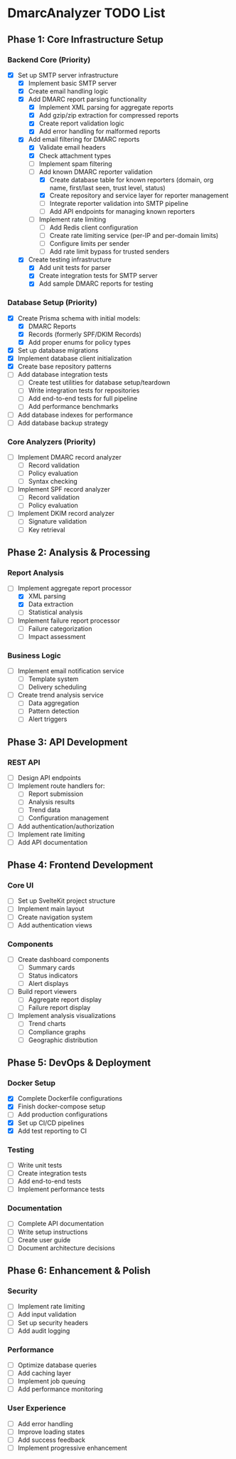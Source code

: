 # DmarcAnalyzer TODO List

## Phase 1: Core Infrastructure Setup

### Backend Core (Priority)
- [x] Set up SMTP server infrastructure
  - [x] Implement basic SMTP server
  - [x] Create email handling logic
  - [x] Add DMARC report parsing functionality
    - [x] Implement XML parsing for aggregate reports
    - [x] Add gzip/zip extraction for compressed reports
    - [x] Create report validation logic
    - [x] Add error handling for malformed reports
  - [x] Add email filtering for DMARC reports
    - [x] Validate email headers
    - [x] Check attachment types
    - [ ] Implement spam filtering
    - [ ] Add known DMARC reporter validation
      - [x] Create database table for known reporters (domain, org name, first/last seen, trust level, status)
      - [x] Create repository and service layer for reporter management
      - [ ] Integrate reporter validation into SMTP pipeline
      - [ ] Add API endpoints for managing known reporters
    - [ ] Implement rate limiting
      - [ ] Add Redis client configuration
      - [ ] Create rate limiting service (per-IP and per-domain limits)
      - [ ] Configure limits per sender
      - [ ] Add rate limit bypass for trusted senders
  - [x] Create testing infrastructure
    - [x] Add unit tests for parser
    - [x] Create integration tests for SMTP server
    - [x] Add sample DMARC reports for testing

### Database Setup (Priority)
- [x] Create Prisma schema with initial models:
  - [x] DMARC Reports
  - [x] Records (formerly SPF/DKIM Records)
  - [x] Add proper enums for policy types
- [x] Set up database migrations
- [x] Implement database client initialization
- [x] Create base repository patterns
- [ ] Add database integration tests
  - [ ] Create test utilities for database setup/teardown
  - [ ] Write integration tests for repositories
  - [ ] Add end-to-end tests for full pipeline
  - [ ] Add performance benchmarks
- [ ] Add database indexes for performance
- [ ] Add database backup strategy

### Core Analyzers (Priority)
- [ ] Implement DMARC record analyzer
  - [ ] Record validation
  - [ ] Policy evaluation
  - [ ] Syntax checking
- [ ] Implement SPF record analyzer
  - [ ] Record validation
  - [ ] Policy evaluation
- [ ] Implement DKIM record analyzer
  - [ ] Signature validation
  - [ ] Key retrieval

## Phase 2: Analysis & Processing

### Report Analysis
- [ ] Implement aggregate report processor
  - [x] XML parsing
  - [x] Data extraction
  - [ ] Statistical analysis
- [ ] Implement failure report processor
  - [ ] Failure categorization
  - [ ] Impact assessment

### Business Logic
- [ ] Implement email notification service
  - [ ] Template system
  - [ ] Delivery scheduling
- [ ] Create trend analysis service
  - [ ] Data aggregation
  - [ ] Pattern detection
  - [ ] Alert triggers

## Phase 3: API Development

### REST API
- [ ] Design API endpoints
- [ ] Implement route handlers for:
  - [ ] Report submission
  - [ ] Analysis results
  - [ ] Trend data
  - [ ] Configuration management
- [ ] Add authentication/authorization
- [ ] Implement rate limiting
- [ ] Add API documentation

## Phase 4: Frontend Development

### Core UI
- [ ] Set up SvelteKit project structure
- [ ] Implement main layout
- [ ] Create navigation system
- [ ] Add authentication views

### Components
- [ ] Create dashboard components
  - [ ] Summary cards
  - [ ] Status indicators
  - [ ] Alert displays
- [ ] Build report viewers
  - [ ] Aggregate report display
  - [ ] Failure report display
- [ ] Implement analysis visualizations
  - [ ] Trend charts
  - [ ] Compliance graphs
  - [ ] Geographic distribution

## Phase 5: DevOps & Deployment

### Docker Setup
- [x] Complete Dockerfile configurations
- [x] Finish docker-compose setup
- [ ] Add production configurations
- [x] Set up CI/CD pipelines
- [x] Add test reporting to CI

### Testing
- [ ] Write unit tests
- [ ] Create integration tests
- [ ] Add end-to-end tests
- [ ] Implement performance tests

### Documentation
- [ ] Complete API documentation
- [ ] Write setup instructions
- [ ] Create user guide
- [ ] Document architecture decisions

## Phase 6: Enhancement & Polish

### Security
- [ ] Implement rate limiting
- [ ] Add input validation
- [ ] Set up security headers
- [ ] Add audit logging

### Performance
- [ ] Optimize database queries
- [ ] Add caching layer
- [ ] Implement job queuing
- [ ] Add performance monitoring

### User Experience
- [ ] Add error handling
- [ ] Improve loading states
- [ ] Add success feedback
- [ ] Implement progressive enhancement
